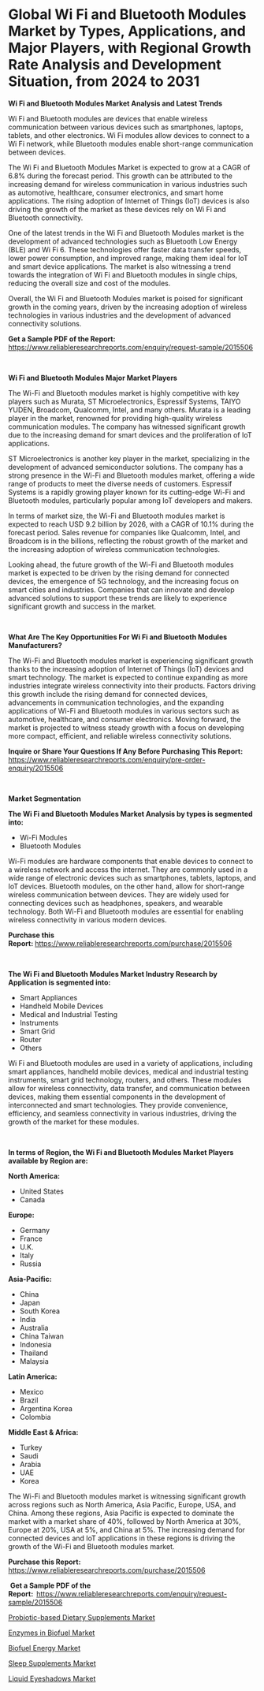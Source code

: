 <p><h1>Global Wi Fi and Bluetooth Modules Market by Types, Applications, and Major Players, with Regional Growth Rate Analysis and Development Situation, from 2024 to 2031</h1></p><p><strong>Wi Fi and Bluetooth Modules Market Analysis and Latest Trends</strong></p>
<p><p>Wi Fi and Bluetooth modules are devices that enable wireless communication between various devices such as smartphones, laptops, tablets, and other electronics. Wi Fi modules allow devices to connect to a Wi Fi network, while Bluetooth modules enable short-range communication between devices.</p><p>The Wi Fi and Bluetooth Modules Market is expected to grow at a CAGR of 6.8% during the forecast period. This growth can be attributed to the increasing demand for wireless communication in various industries such as automotive, healthcare, consumer electronics, and smart home applications. The rising adoption of Internet of Things (IoT) devices is also driving the growth of the market as these devices rely on Wi Fi and Bluetooth connectivity.</p><p>One of the latest trends in the Wi Fi and Bluetooth Modules market is the development of advanced technologies such as Bluetooth Low Energy (BLE) and Wi Fi 6. These technologies offer faster data transfer speeds, lower power consumption, and improved range, making them ideal for IoT and smart device applications. The market is also witnessing a trend towards the integration of Wi Fi and Bluetooth modules in single chips, reducing the overall size and cost of the modules.</p><p>Overall, the Wi Fi and Bluetooth Modules market is poised for significant growth in the coming years, driven by the increasing adoption of wireless technologies in various industries and the development of advanced connectivity solutions.</p></p>
<p><strong>Get a Sample PDF of the Report:&nbsp;</strong> <a href="https://www.reliableresearchreports.com/enquiry/request-sample/2015506">https://www.reliableresearchreports.com/enquiry/request-sample/2015506</a></p>
<p>&nbsp;</p>
<p><strong>Wi Fi and Bluetooth Modules Major Market Players</strong></p>
<p><p>The Wi-Fi and Bluetooth modules market is highly competitive with key players such as Murata, ST Microelectronics, Espressif Systems, TAIYO YUDEN, Broadcom, Qualcomm, Intel, and many others. Murata is a leading player in the market, renowned for providing high-quality wireless communication modules. The company has witnessed significant growth due to the increasing demand for smart devices and the proliferation of IoT applications.</p><p>ST Microelectronics is another key player in the market, specializing in the development of advanced semiconductor solutions. The company has a strong presence in the Wi-Fi and Bluetooth modules market, offering a wide range of products to meet the diverse needs of customers. Espressif Systems is a rapidly growing player known for its cutting-edge Wi-Fi and Bluetooth modules, particularly popular among IoT developers and makers.</p><p>In terms of market size, the Wi-Fi and Bluetooth modules market is expected to reach USD 9.2 billion by 2026, with a CAGR of 10.1% during the forecast period. Sales revenue for companies like Qualcomm, Intel, and Broadcom is in the billions, reflecting the robust growth of the market and the increasing adoption of wireless communication technologies.</p><p>Looking ahead, the future growth of the Wi-Fi and Bluetooth modules market is expected to be driven by the rising demand for connected devices, the emergence of 5G technology, and the increasing focus on smart cities and industries. Companies that can innovate and develop advanced solutions to support these trends are likely to experience significant growth and success in the market.</p></p>
<p>&nbsp;</p>
<p><strong>What Are The Key Opportunities For Wi Fi and Bluetooth Modules Manufacturers?</strong></p>
<p><p>The Wi-Fi and Bluetooth modules market is experiencing significant growth thanks to the increasing adoption of Internet of Things (IoT) devices and smart technology. The market is expected to continue expanding as more industries integrate wireless connectivity into their products. Factors driving this growth include the rising demand for connected devices, advancements in communication technologies, and the expanding applications of Wi-Fi and Bluetooth modules in various sectors such as automotive, healthcare, and consumer electronics. Moving forward, the market is projected to witness steady growth with a focus on developing more compact, efficient, and reliable wireless connectivity solutions.</p></p>
<p><strong>Inquire or Share Your Questions If Any Before Purchasing This Report:</strong> <a href="https://www.reliableresearchreports.com/enquiry/pre-order-enquiry/2015506">https://www.reliableresearchreports.com/enquiry/pre-order-enquiry/2015506</a></p>
<p>&nbsp;</p>
<p><strong>Market Segmentation</strong></p>
<p><strong>The Wi Fi and Bluetooth Modules Market Analysis by types is segmented into:</strong></p>
<p><ul><li>Wi-Fi Modules</li><li>Bluetooth Modules</li></ul></p>
<p><p>Wi-Fi modules are hardware components that enable devices to connect to a wireless network and access the internet. They are commonly used in a wide range of electronic devices such as smartphones, tablets, laptops, and IoT devices. Bluetooth modules, on the other hand, allow for short-range wireless communication between devices. They are widely used for connecting devices such as headphones, speakers, and wearable technology. Both Wi-Fi and Bluetooth modules are essential for enabling wireless connectivity in various modern devices.</p></p>
<p><strong>Purchase this Report:&nbsp;</strong><a href="https://www.reliableresearchreports.com/purchase/2015506">https://www.reliableresearchreports.com/purchase/2015506</a></p>
<p>&nbsp;</p>
<p><strong>The Wi Fi and Bluetooth Modules Market Industry Research by Application is segmented into:</strong></p>
<p><ul><li>Smart Appliances</li><li>Handheld Mobile Devices</li><li>Medical and Industrial Testing</li><li>Instruments</li><li>Smart Grid</li><li>Router</li><li>Others</li></ul></p>
<p><p>Wi Fi and Bluetooth modules are used in a variety of applications, including smart appliances, handheld mobile devices, medical and industrial testing instruments, smart grid technology, routers, and others. These modules allow for wireless connectivity, data transfer, and communication between devices, making them essential components in the development of interconnected and smart technologies. They provide convenience, efficiency, and seamless connectivity in various industries, driving the growth of the market for these modules.</p></p>
<p>&nbsp;</p>
<p><strong>In terms of Region, the Wi Fi and Bluetooth Modules Market Players available by Region are:</strong></p>
<p>
    <p> <strong> North America: </strong>
        <ul>
            <li>United States</li>
            <li>Canada</li>
        </ul>
        </p> 
    <p> <strong> Europe: </strong>
        <ul>
            <li>Germany</li>
            <li>France</li>
            <li>U.K.</li>
            <li>Italy</li>
            <li>Russia</li>
        </ul>
        </p> 
    <p> <strong> Asia-Pacific: </strong>
        <ul>
            <li>China</li>
            <li>Japan</li>
            <li>South Korea</li>
            <li>India</li>
            <li>Australia</li>
            <li>China Taiwan</li>
            <li>Indonesia</li>
            <li>Thailand</li>
            <li>Malaysia</li>
        </ul>
        </p> 
    <p> <strong> Latin America: </strong>
        <ul>
            <li>Mexico</li>
            <li>Brazil</li>
            <li>Argentina Korea</li>
            <li>Colombia</li>
        </ul>
        </p> 
    <p> <strong> Middle East & Africa: </strong>
        <ul>
            <li>Turkey</li>
            <li>Saudi</li>
            <li>Arabia</li>
            <li>UAE</li>
            <li>Korea</li>
        </ul>
    </p>
    </p>
<p><p>The Wi-Fi and Bluetooth modules market is witnessing significant growth across regions such as North America, Asia Pacific, Europe, USA, and China. Among these regions, Asia Pacific is expected to dominate the market with a market share of 40%, followed by North America at 30%, Europe at 20%, USA at 5%, and China at 5%. The increasing demand for connected devices and IoT applications in these regions is driving the growth of the Wi-Fi and Bluetooth modules market.</p></p>
<p><strong>Purchase this Report: </strong><a href="https://www.reliableresearchreports.com/purchase/2015506">https://www.reliableresearchreports.com/purchase/2015506</a></p>
<p>&nbsp;<strong>Get a Sample PDF of the Report:&nbsp;&nbsp;</strong><a href="https://www.reliableresearchreports.com/enquiry/request-sample/2015506">https://www.reliableresearchreports.com/enquiry/request-sample/2015506</a></p>
<p><strong></strong></p>
<p><p><a href="https://five-trouble-98a.notion.site/Probiotic-based-Dietary-Supplements-Market-Size-Growth-Outlook-from-2024-to-2031-projecting-at-Mar-d646093d147643899a1bef58f55c1c26">Probiotic-based Dietary Supplements Market</a></p><p><a href="https://ivy-potential-64b.notion.site/Enzymes-in-Biofuel-Market-Provides-a-Comprehensive-Analysis-Including-a-Macro-Overview-of-the-Market-6c513c5fac0247ebbf3c0eab84bf8a30">Enzymes in Biofuel Market</a></p><p><a href="https://nifty-kite-d51.notion.site/Biofuel-Energy-Market-A-Comprehensive-Report-of-its-Market-Share-Growth-Trends-2024-2031-787e5f102a894dd3ba388711b0af5f89">Biofuel Energy Market</a></p><p><a href="https://view.publitas.com/reportprime-1/sleep-supplements-market-growth-market-trends-covid-19-impact-and-forecasts-for-period-from-2024-2031/">Sleep Supplements Market</a></p><p><a href="https://view.publitas.com/reportprime-1/liquid-eyeshadows-market-analysis-and-market-size-global-industry-overview-market-segmentation-and-forecast-2024-to-2031/">Liquid Eyeshadows Market</a></p></p>